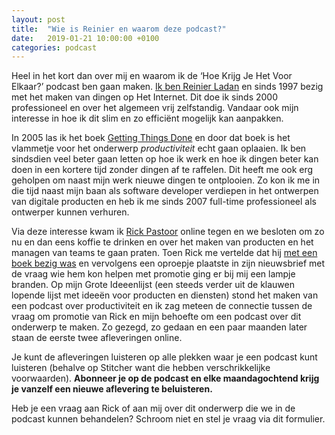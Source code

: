 ```yaml
---
layout: post
title:  "Wie is Reinier en waarom deze podcast?"
date:   2019-01-21 10:00:00 +0100
categories: podcast
---
```


Heel in het kort dan over mij en waarom ik de ‘Hoe Krijg Je Het Voor Elkaar?’ podcast ben gaan maken. [Ik ben Reinier Ladan](https://reinier.io) en sinds 1997 bezig met het maken van dingen op Het Internet. Dit doe ik sinds 2000 professioneel en over het algemeen vrij zelfstandig. Vandaar ook mijn interesse in hoe ik dit slim en zo efficiënt mogelijk kan aanpakken.

In 2005 las ik het boek [Getting Things Done](https://www.goodreads.com/book/show/1633.Getting_Things_Done) en door dat boek is het vlammetje voor het onderwerp _productiviteit_ echt gaan oplaaien. Ik ben sindsdien veel beter gaan letten op hoe ik werk en hoe ik dingen beter kan doen in een kortere tijd zonder dingen af te raffelen. Dit heeft me ook erg geholpen om naast mijn werk nieuwe dingen te ontplooien. Zo kon ik me in die tijd naast mijn baan als software developer verdiepen in het ontwerpen van digitale producten en heb ik me sinds 2007 full-time professioneel als ontwerper kunnen verhuren.

Via deze interesse kwam ik [Rick Pastoor](https://rickpastoor.com) online tegen en we besloten om zo nu en dan eens koffie te drinken en over het maken van producten en het managen van teams te gaan praten. Toen Rick me vertelde dat hij [met een boek bezig was](http://gripboek.nl) en vervolgens een oproepje plaatste in zijn nieuwsbrief met de vraag wie hem kon helpen met promotie ging er bij mij een lampje branden. Op mijn Grote Ideeenlijst (een steeds verder uit de klauwen lopende lijst met ideeën voor producten en diensten) stond het maken van een podcast over productiviteit en ik zag meteen de connectie tussen de vraag om promotie van Rick en mijn behoefte om een podcast over dit onderwerp te maken. Zo gezegd, zo gedaan en een paar maanden later staan de eerste twee afleveringen online.

Je kunt de afleveringen luisteren op alle plekken waar je een podcast kunt luisteren (behalve op Stitcher want die hebben verschrikkelijke voorwaarden). **Abonneer je op de podcast en elke maandagochtend krijg je vanzelf een nieuwe aflevering te beluisteren.**

Heb je een vraag aan Rick of aan mij over dit onderwerp die we in de podcast kunnen behandelen? Schroom niet en stel je vraag via dit formulier.